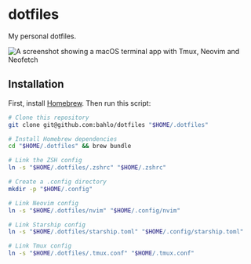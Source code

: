 # dotfiles

My personal dotfiles.

![A screenshot showing a macOS terminal app with Tmux, Neovim and Neofetch](https://github.com/user-attachments/assets/e42d99e2-1cc5-4038-8ce0-cb4bd519e74a)

## Installation

First, install [Homebrew](https://brew.sh).
Then run this script:

```sh
# Clone this repository
git clone git@github.com:bahlo/dotfiles "$HOME/.dotfiles"

# Install Homebrew dependencies
cd "$HOME/.dotfiles" && brew bundle

# Link the ZSH config
ln -s "$HOME/.dotfiles/.zshrc" "$HOME/.zshrc"

# Create a .config directory
mkdir -p "$HOME/.config"

# Link Neovim config
ln -s "$HOME/.dotfiles/nvim" "$HOME/.config/nvim"

# Link Starship config
ln -s "$HOME/.dotfiles/starship.toml" "$HOME/.config/starship.toml"

# Link Tmux config
ln -s "$HOME/.dotfiles/.tmux.conf" "$HOME/.tmux.conf"
```
